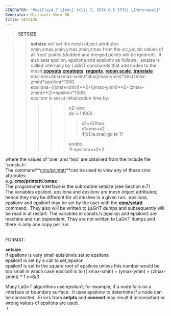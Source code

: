 ```yaml
---
GENERATOR: 'Mozilla/4.7 \[en\] (X11; I; IRIX 6.5 IP32) \[Netscape\]'
Generator: Microsoft Word 98
title: SETSIZE
---
```


> **SETSIZE**

> > **setsize** will set the mesh object attributes
> > xmin,xmax,ymin,ymax,zmin,zmax from the xic,yic,zic values of all
> > 'real' points (dudded and merged points will be ignored).  It also
> > sets epsilon, epsilona and epsilonv as follows:  setsize is called
> > internally by LaGriT commands that add nodes to the
> > mesh;**[copypts](COPYPTS.md)**,**[createpts](createpts.md)**,
> > **[regpnts](REGNPTS.md)**,
> > **[recon](RECON.md)**,**[scale](SCALE.md)**,
> > **[translate](TRANS.md)**\
> > epsilonv=abs(xmax-xmin)\*abs(ymax-ymin)\*abs(zmax-zmin)\*epsilonr\*1000.\
> > epsilona=((xmax-xmin)\*\*2+(ymax-ymin)\*\*2+(zmax-zmin)\*\*2)\*epsilonr\*1000.\
> > epsilonr is set at initialization time by:
> >
> > > > > x2=one\
> > > > > do i=1,1000
> > > > >
> > > > > > x2=x2/two\
> > > > > > x1=one+x2\
> > > > > > if(x1.le.one) go to 11
> > > > >
> > > > > enddo\
> > > > > 11 epsilonr=x2\*2.

where the values of 'one' and 'two' are obtained from the include file
'consts.h'.\
The command**[cmo/printatt](cmo/cmo_printatt.md)**can be used to view
any of these cmo attributes:\
e.g. **cmo/printatt**//**xmax**\
The programmer interface is the subroutine setsize (see Section e.7)\
The variables epsilonl, epsilona and epsilonv are mesh object
attributes; hence they may be different for all meshes in a given run. 
epsilona, epsilonv and epsilon1 may be set by the user with the
**[cmo/setatt](cmo/cmo_setatt.md)** command.  They also will be
written to LaGriT dumps and subsequently will be read in at restart. The
variables in consts.h (epsilon and epsilonr) are machine and run
dependent. They are not written to LaGriT dumps and there is only one
copy per run.\
 

FORMAT:

**setsize**\
if epsilonv is very small epislonvis set to epsilona\
epsilon1 is set by a call to set\_epsilon\
epsilon1 is set to the square root of epsilona unless this number would
be too small in which case epsilon1 is to (( xmax-xmin) + (ymax-ymin) +
(zmax-zmin)) \* 1.e=8/3

Many LaGriT algorithms use epsilon1; for example, if a node falls on a
interface or boundary surface.  It uses epsilonv to determine if a node
can be connected.  Errors from **setpts** and **connect** may result if
inconsistant or wrong values of epsilons are used.\
 \
